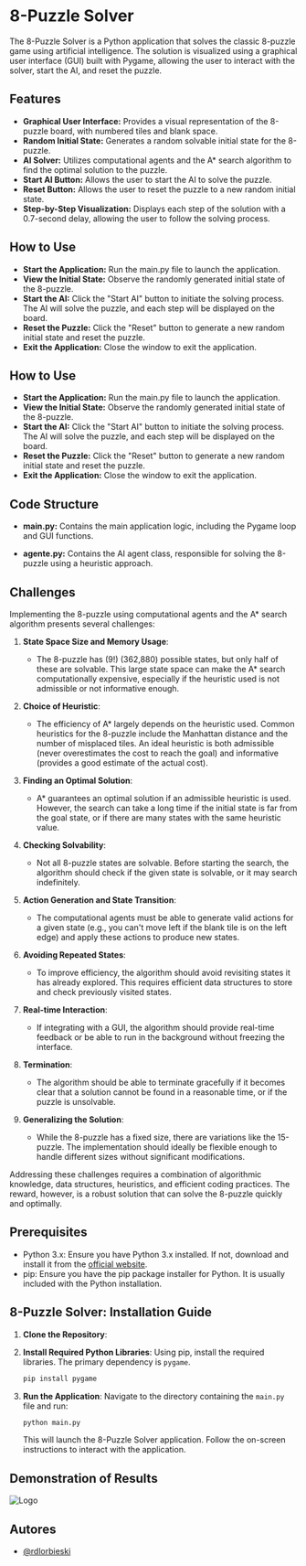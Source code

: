 
# 8-Puzzle Solver

The 8-Puzzle Solver is a Python application that solves the classic 8-puzzle game using artificial intelligence. The solution is visualized using a graphical user interface (GUI) built with Pygame, allowing the user to interact with the solver, start the AI, and reset the puzzle.


## Features

- **Graphical User Interface:** Provides a visual representation of the 8-puzzle board, with numbered tiles and blank space.
- **Random Initial State:** Generates a random solvable initial state for the 8-puzzle.
- **AI Solver:** Utilizes computational agents and the A* search algorithm to find the optimal solution to the puzzle.
- **Start AI Button:** Allows the user to start the AI to solve the puzzle.
- **Reset Button:** Allows the user to reset the puzzle to a new random initial state.
- **Step-by-Step Visualization:** Displays each step of the solution with a 0.7-second delay, allowing the user to follow the solving process.

## How to Use

- **Start the Application:** Run the main.py file to launch the application.
- **View the Initial State:** Observe the randomly generated initial state of the 8-puzzle.
- **Start the AI:** Click the "Start AI" button to initiate the solving process. The AI will solve the puzzle, and each step will be displayed on the board.
- **Reset the Puzzle:** Click the "Reset" button to generate a new random initial state and reset the puzzle.
- **Exit the Application:** Close the window to exit the application.

## How to Use

- **Start the Application:** Run the main.py file to launch the application.
- **View the Initial State:** Observe the randomly generated initial state of the 8-puzzle.
- **Start the AI:** Click the "Start AI" button to initiate the solving process. The AI will solve the puzzle, and each step will be displayed on the board.
- **Reset the Puzzle:** Click the "Reset" button to generate a new random initial state and reset the puzzle.
- **Exit the Application:** Close the window to exit the application.

## Code Structure


- **main.py:** Contains the main application logic, including the Pygame loop and GUI functions.

- **agente.py:** Contains the AI agent class, responsible for solving the 8-puzzle using a heuristic approach.
## Challenges


Implementing the 8-puzzle using computational agents and the A* search algorithm presents several challenges:

1. **State Space Size and Memory Usage**: 
    - The 8-puzzle has \(9!\) (362,880) possible states, but only half of these are solvable. This large state space can make the A* search computationally expensive, especially if the heuristic used is not admissible or not informative enough.

2. **Choice of Heuristic**:
    - The efficiency of A* largely depends on the heuristic used. Common heuristics for the 8-puzzle include the Manhattan distance and the number of misplaced tiles. An ideal heuristic is both admissible (never overestimates the cost to reach the goal) and informative (provides a good estimate of the actual cost).

3. **Finding an Optimal Solution**:
    - A* guarantees an optimal solution if an admissible heuristic is used. However, the search can take a long time if the initial state is far from the goal state, or if there are many states with the same heuristic value.

4. **Checking Solvability**:
    - Not all 8-puzzle states are solvable. Before starting the search, the algorithm should check if the given state is solvable, or it may search indefinitely.

5. **Action Generation and State Transition**:
    - The computational agents must be able to generate valid actions for a given state (e.g., you can't move left if the blank tile is on the left edge) and apply these actions to produce new states.

6. **Avoiding Repeated States**:
    - To improve efficiency, the algorithm should avoid revisiting states it has already explored. This requires efficient data structures to store and check previously visited states.

7. **Real-time Interaction**:
    - If integrating with a GUI, the algorithm should provide real-time feedback or be able to run in the background without freezing the interface.

8. **Termination**:
    - The algorithm should be able to terminate gracefully if it becomes clear that a solution cannot be found in a reasonable time, or if the puzzle is unsolvable.

9. **Generalizing the Solution**:
    - While the 8-puzzle has a fixed size, there are variations like the 15-puzzle. The implementation should ideally be flexible enough to handle different sizes without significant modifications.

Addressing these challenges requires a combination of algorithmic knowledge, data structures, heuristics, and efficient coding practices. The reward, however, is a robust solution that can solve the 8-puzzle quickly and optimally.


## Prerequisites

- Python 3.x: Ensure you have Python 3.x installed. If not, download and install it from the [official website](https://www.python.org/downloads/).
- pip: Ensure you have the pip package installer for Python. It is usually included with the Python installation.

## 8-Puzzle Solver: Installation Guide


1. **Clone the Repository**:

2. **Install Required Python Libraries**:
   Using pip, install the required libraries. The primary dependency is `pygame`.
   ```bash
   pip install pygame
   ```

3. **Run the Application**:
   Navigate to the directory containing the `main.py` file and run:
   ```bash
   python main.py
   ```
   This will launch the 8-Puzzle Solver application. Follow the on-screen instructions to interact with the application.
## Demonstration of Results

![Logo](https://rodolfo.lorbieski.eti.br/portfolio/8_puzzle.gif)


## Autores

- [@rdlorbieski](https://github.com/rdlorbieski)
